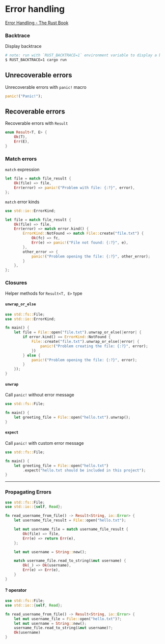 # Error handling

[Error Handling - The Rust Book](https://doc.rust-lang.org/book/ch09-00-error-handling.html)<br>

### Backtrace

Display backtrace

```sh
# note: run with `RUST_BACKTRACE=1` environment variable to display a backtrace
$ RUST_BACKTRACE=1 cargo run
```

## Unrecoverable errors

Unrecoverable errors with `panic!` macro

```rs
panic!("Panic!");
```

## Recoverable errors

Recoverable errors with `Result`

```rs
enum Result<T, E> {
    Ok(T),
    Err(E),
}
```

### Match errors

`match` expression

```rs
let file = match file_result {
    Ok(file) => file,
    Err(error) => panic!("Problem with file: {:?}", error),
};
```

`match` error kinds

```rs
use std::io::ErrorKind;

let file = match file_result {
    Ok(file) => file,
    Err(error) => match error.kind() {
        ErrorKind::NotFound => match File::create("file.txt") {
            Ok(fc) => fc,
            Err(e) => panic!("File not found: {:?}", e),
        },
        other_error => {
            panic!("Problem opening the file: {:?}", other_error);
        }
    },
};
```

### Closures

Helper methods for `Result<T, E>` type

#### `unwrap_or_else`

```rs
use std::fs::File;
use std::io::ErrorKind;

fn main() {
    let file = File::open("file.txt").unwrap_or_else(|error| {
        if error.kind() == ErrorKind::NotFound {
            File::create("file.txt").unwrap_or_else(|error| {
                panic!("Problem creating the file: {:?}", error);
            })
        } else {
            panic!("Problem opening the file: {:?}", error);
        }
    });
}
```

#### `unwrap`

Call `panic!` without error message

```rs
use std::fs::File;

fn main() {
    let greeting_file = File::open("hello.txt").unwrap();
}
```

#### `expect`

Call `panic!` with custom error message

```rs
use std::fs::File;

fn main() {
    let greeting_file = File::open("hello.txt")
        .expect("hello.txt should be included in this project");
}
```

---
### Propagating Errors

```rs
use std::fs::File;
use std::io::{self, Read};

fn read_username_from_file() -> Result<String, io::Error> {
    let username_file_result = File::open("hello.txt");

    let mut username_file = match username_file_result {
        Ok(file) => file,
        Err(e) => return Err(e),
    };

    let mut username = String::new();

    match username_file.read_to_string(&mut username) {
        Ok(_) => Ok(username),
        Err(e) => Err(e),
    }
}
```

#### ? operator

```rs
use std::fs::File;
use std::io::{self, Read};

fn read_username_from_file() -> Result<String, io::Error> {
    let mut username_file = File::open("hello.txt")?;
    let mut username = String::new();
    username_file.read_to_string(&mut username)?;
    Ok(username)
}
```
